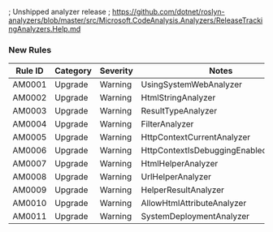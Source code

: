 ﻿; Unshipped analyzer release
; https://github.com/dotnet/roslyn-analyzers/blob/master/src/Microsoft.CodeAnalysis.Analyzers/ReleaseTrackingAnalyzers.Help.md

### New Rules
Rule ID | Category | Severity | Notes
--------|----------|----------|-------
AM0001 | Upgrade | Warning | UsingSystemWebAnalyzer
AM0002 | Upgrade | Warning | HtmlStringAnalyzer
AM0003 | Upgrade | Warning | ResultTypeAnalyzer
AM0004 | Upgrade | Warning | FilterAnalyzer
AM0005 | Upgrade | Warning | HttpContextCurrentAnalyzer
AM0006 | Upgrade | Warning | HttpContextIsDebuggingEnabledAnalyzer
AM0007 | Upgrade | Warning | HtmlHelperAnalyzer
AM0008 | Upgrade | Warning | UrlHelperAnalyzer
AM0009 | Upgrade | Warning | HelperResultAnalyzer
AM0010 | Upgrade | Warning | AllowHtmlAttributeAnalyzer
AM0011 | Upgrade | Warning | SystemDeploymentAnalyzer
